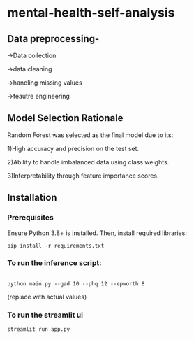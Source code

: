 # mental-health-self-analysis

## Data preprocessing-

->Data collection

->data cleaning 

->handling missing values

->feautre engineering

## Model Selection Rationale
Random Forest was selected as the final model due to its:

1)High accuracy and precision on the test set.

2)Ability to handle imbalanced data using class weights.

3)Interpretability through feature importance scores.

## Installation

### Prerequisites
Ensure Python 3.8+ is installed. Then, install required libraries:
```
pip install -r requirements.txt

```


### To run the inference script:
```

python main.py --gad 10 --phq 12 --epworth 8
```


(replace with actual values)

### To run the streamlit ui
```
streamlit run app.py

```




